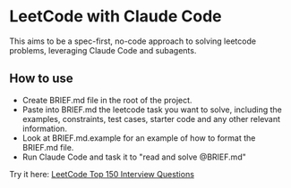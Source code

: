 # LeetCode with Claude Code

This aims to be a spec-first, no-code approach to solving leetcode problems, leveraging Claude Code and subagents.

## How to use
- Create BRIEF.md file in the root of the project.
- Paste into BRIEF.md the leetcode task you want to solve, including the examples, constraints, test cases, starter code and any other relevant information.
- Look at BRIEF.md.example for an example of how to format the BRIEF.md file.
- Run Claude Code and task it to "read and solve @BRIEF.md"

Try it here: [LeetCode Top 150 Interview Questions](https://leetcode.com/studyplan/top-interview-150)